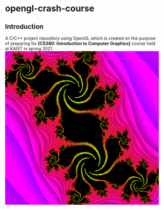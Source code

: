 # opengl-crash-course
## Introduction
A C/C++ project repository using OpenGL which is created on the purpose of preparing for **[CS380: Introduction to Computer Graphics]** course held at KAIST in spring 2021.
![fractal](./media/fractal_gl.png)

